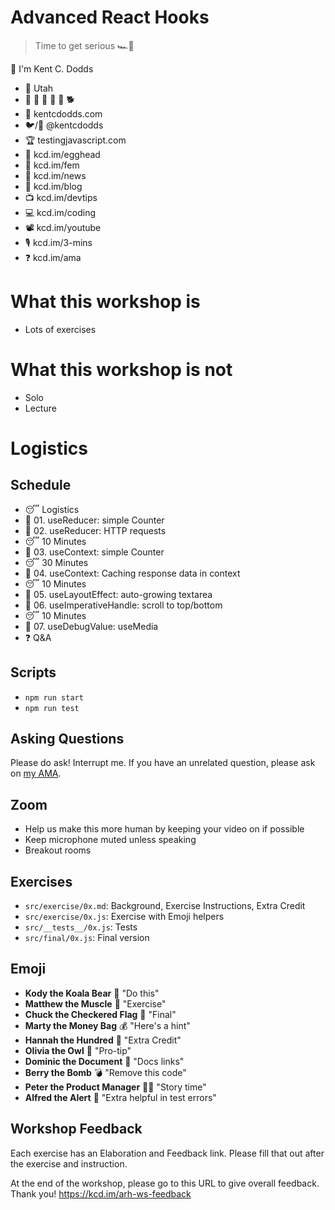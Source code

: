 # Advanced React Hooks

> Time to get serious 🏎💨

👋 I'm Kent C. Dodds

- 🏡 Utah
- 👩 👧 👦 👦 👦 🐕
- 🏢 kentcdodds.com
- 🐦/🐙 @kentcdodds
- 🏆 testingjavascript.com
- 🥚 kcd.im/egghead
- 🥋 kcd.im/fem
- 💌 kcd.im/news
- 📝 kcd.im/blog
- 📺 kcd.im/devtips
- 💻 kcd.im/coding
- 📽 kcd.im/youtube
- 🎙 kcd.im/3-mins
- ❓ kcd.im/ama

# What this workshop is

- Lots of exercises

# What this workshop is not

- Solo
- Lecture

# Logistics

## Schedule

- 😴 Logistics
- 💪 01. useReducer: simple Counter
- 💪 02. useReducer: HTTP requests
- 😴 10 Minutes
- 💪 03. useContext: simple Counter
- 😴 30 Minutes
- 💪 04. useContext: Caching response data in context
- 😴 10 Minutes
- 💪 05. useLayoutEffect: auto-growing textarea
- 💪 06. useImperativeHandle: scroll to top/bottom
- 😴 10 Minutes
- 💪 07. useDebugValue: useMedia
- ❓ Q&A

## Scripts

- `npm run start`
- `npm run test`

## Asking Questions

Please do ask! Interrupt me. If you have an unrelated question, please ask on
[my AMA](https://kcd.im/ama).

## Zoom

- Help us make this more human by keeping your video on if possible
- Keep microphone muted unless speaking
- Breakout rooms

## Exercises

- `src/exercise/0x.md`: Background, Exercise Instructions, Extra Credit
- `src/exercise/0x.js`: Exercise with Emoji helpers
- `src/__tests__/0x.js`: Tests
- `src/final/0x.js`: Final version

## Emoji

- **Kody the Koala Bear** 🐨 "Do this"
- **Matthew the Muscle** 💪 "Exercise"
- **Chuck the Checkered Flag** 🏁 "Final"
- **Marty the Money Bag** 💰 "Here's a hint"
- **Hannah the Hundred** 💯 "Extra Credit"
- **Olivia the Owl** 🦉 "Pro-tip"
- **Dominic the Document** 📜 "Docs links"
- **Berry the Bomb** 💣 "Remove this code"
- **Peter the Product Manager** 👨‍💼 "Story time"
- **Alfred the Alert** 🚨 "Extra helpful in test errors"

## Workshop Feedback

Each exercise has an Elaboration and Feedback link. Please fill that out after
the exercise and instruction.

At the end of the workshop, please go to this URL to give overall feedback.
Thank you! https://kcd.im/arh-ws-feedback
